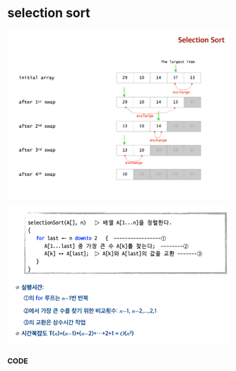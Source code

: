 # selection sort



![](../.gitbook/assets/image%20%2830%29.png)

![](../.gitbook/assets/image%20%2827%29.png)

### CODE

```text

```

